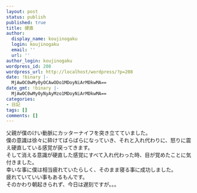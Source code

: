 ```yaml
---
layout: post
status: publish
published: true
title: 硬直
author:
  display_name: koujinogaku
  login: koujinogaku
  email: ''
  url: ''
author_login: koujinogaku
wordpress_id: 208
wordpress_url: http://localhost/wordpress/?p=208
date: !binary |-
  MjAwOC0wMy0yOCAwODo1MDoyNiArMDkwMA==
date_gmt: !binary |-
  MjAwOC0wMy0yNyAyMzo1MDoyNiArMDkwMA==
categories:
- 日記
tags: []
comments: []
---
```

<p>父親が僕のけい動脈にカッターナイフを突き立てていました。<br />
僕の意識は徐々に砕けてばらばらになっていき、それと入れ代わりに、怒りに震え硬直している感覚が戻ってきます。<br />
そして消える意識が硬直した感覚にすべて入れ代わった時、目が覚めたことに気付きました。<br />
幸いな事に僕は相当疲れていたらしく、そのまま寝る事に成功しました。<br />
疲れていていい事もあるもんです。<br />
そのかわり朝起きられず、今日は遅刻ですが。。。</p>
